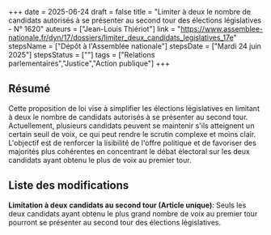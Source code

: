 +++
date = 2025-06-24
draft = false
title = "Limiter à deux le nombre de candidats autorisés à se présenter au second tour des élections législatives - N° 1620"
auteurs = ["Jean-Louis Thiériot"]
link = "https://www.assemblee-nationale.fr/dyn/17/dossiers/limiter_deux_candidats_legislatives_17e"
stepsName = ["Dépôt à l'Assemblée nationale"]
stepsDate = ["Mardi 24 juin 2025"]
stepsStatus = [""]
tags = ["Relations parlementaires","Justice","Action publique"]
+++

## Résumé

Cette proposition de loi vise à simplifier les élections législatives en limitant à deux le nombre de candidats autorisés à se présenter au second tour. Actuellement, plusieurs candidats peuvent se maintenir s'ils atteignent un certain seuil de voix, ce qui peut rendre le scrutin complexe et moins clair. L'objectif est de renforcer la lisibilité de l'offre politique et de favoriser des majorités plus cohérentes en concentrant le débat électoral sur les deux candidats ayant obtenu le plus de voix au premier tour.

## Liste des modifications

**Limitation à deux candidats au second tour (Article unique)**: Seuls les deux candidats ayant obtenu le plus grand nombre de voix au premier tour pourront se présenter au second tour des élections législatives.
